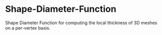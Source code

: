 # Shape-Diameter-Function
Shape Diameter Function for computing the local thickness of 3D meshes on a per-vertex basis.
